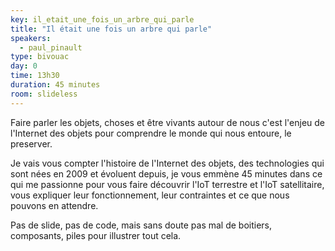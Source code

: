 ```yaml
---
key: il_etait_une_fois_un_arbre_qui_parle
title: "Il était une fois un arbre qui parle"
speakers:
  - paul_pinault
type: bivouac
day: 0
time: 13h30
duration: 45 minutes
room: slideless
---
```


Faire parler les objets, choses et être vivants autour de nous c'est l'enjeu de l'Internet des objets pour comprendre le monde qui nous entoure, le preserver.

Je vais vous compter l'histoire de l'Internet des objets, des technologies qui sont nées en 2009 et évoluent depuis, je vous emmène 45 minutes dans ce qui me passionne pour vous faire découvrir l'IoT terrestre et l'IoT satellitaire, vous expliquer leur fonctionnement, leur contraintes et ce que nous pouvons en attendre.

Pas de slide, pas de code, mais sans doute pas mal de boitiers, composants, piles pour illustrer tout cela.